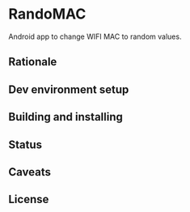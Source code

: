 RandoMAC
========

Android app to change WIFI MAC to random values.

Rationale
---------

Dev environment setup
---------------------

Building and installing
-----------------------

Status
------

Caveats
-------

License
-------


